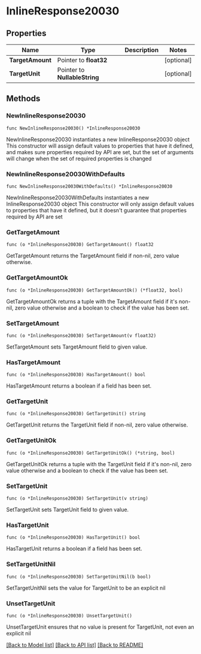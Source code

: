 # InlineResponse20030

## Properties

Name | Type | Description | Notes
------------ | ------------- | ------------- | -------------
**TargetAmount** | Pointer to **float32** |  | [optional] 
**TargetUnit** | Pointer to **NullableString** |  | [optional] 

## Methods

### NewInlineResponse20030

`func NewInlineResponse20030() *InlineResponse20030`

NewInlineResponse20030 instantiates a new InlineResponse20030 object
This constructor will assign default values to properties that have it defined,
and makes sure properties required by API are set, but the set of arguments
will change when the set of required properties is changed

### NewInlineResponse20030WithDefaults

`func NewInlineResponse20030WithDefaults() *InlineResponse20030`

NewInlineResponse20030WithDefaults instantiates a new InlineResponse20030 object
This constructor will only assign default values to properties that have it defined,
but it doesn't guarantee that properties required by API are set

### GetTargetAmount

`func (o *InlineResponse20030) GetTargetAmount() float32`

GetTargetAmount returns the TargetAmount field if non-nil, zero value otherwise.

### GetTargetAmountOk

`func (o *InlineResponse20030) GetTargetAmountOk() (*float32, bool)`

GetTargetAmountOk returns a tuple with the TargetAmount field if it's non-nil, zero value otherwise
and a boolean to check if the value has been set.

### SetTargetAmount

`func (o *InlineResponse20030) SetTargetAmount(v float32)`

SetTargetAmount sets TargetAmount field to given value.

### HasTargetAmount

`func (o *InlineResponse20030) HasTargetAmount() bool`

HasTargetAmount returns a boolean if a field has been set.

### GetTargetUnit

`func (o *InlineResponse20030) GetTargetUnit() string`

GetTargetUnit returns the TargetUnit field if non-nil, zero value otherwise.

### GetTargetUnitOk

`func (o *InlineResponse20030) GetTargetUnitOk() (*string, bool)`

GetTargetUnitOk returns a tuple with the TargetUnit field if it's non-nil, zero value otherwise
and a boolean to check if the value has been set.

### SetTargetUnit

`func (o *InlineResponse20030) SetTargetUnit(v string)`

SetTargetUnit sets TargetUnit field to given value.

### HasTargetUnit

`func (o *InlineResponse20030) HasTargetUnit() bool`

HasTargetUnit returns a boolean if a field has been set.

### SetTargetUnitNil

`func (o *InlineResponse20030) SetTargetUnitNil(b bool)`

 SetTargetUnitNil sets the value for TargetUnit to be an explicit nil

### UnsetTargetUnit
`func (o *InlineResponse20030) UnsetTargetUnit()`

UnsetTargetUnit ensures that no value is present for TargetUnit, not even an explicit nil

[[Back to Model list]](../README.md#documentation-for-models) [[Back to API list]](../README.md#documentation-for-api-endpoints) [[Back to README]](../README.md)


